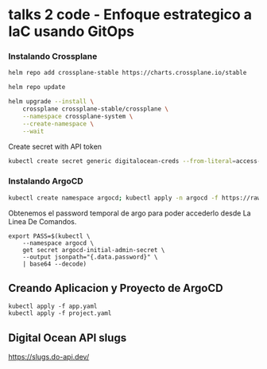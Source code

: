 # talks 2 code - Enfoque estrategico a IaC usando GitOps

### Instalando Crossplane

```bash
helm repo add crossplane-stable https://charts.crossplane.io/stable
```

```bash
helm repo update
```

```bash
helm upgrade --install \
    crossplane crossplane-stable/crossplane \
    --namespace crossplane-system \
    --create-namespace \
    --wait
```

Create secret with API token
```bash
kubectl create secret generic digitalocean-creds --from-literal=access-token=[API-TOKEN] -n crossplane-systems
```


### Instalando ArgoCD
```bash
kubectl create namespace argocd; kubectl apply -n argocd -f https://raw.githubusercontent.com/argoproj/argo-cd/stable/manifests/install.yaml
```

Obtenemos el password temporal de argo para poder accederlo desde La Linea De Comandos.
```
export PASS=$(kubectl \
    --namespace argocd \
    get secret argocd-initial-admin-secret \
    --output jsonpath="{.data.password}" \
    | base64 --decode)
```

## Creando Aplicacion y Proyecto de ArgoCD
```
kubectl apply -f app.yaml
kubectl apply -f project.yaml
```



## Digital Ocean API slugs
https://slugs.do-api.dev/
